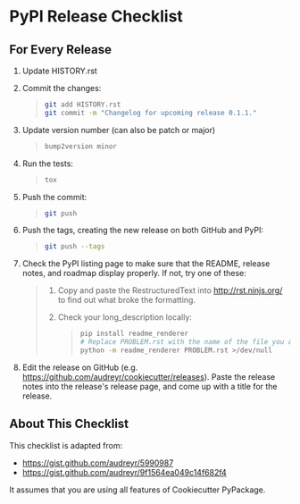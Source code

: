 # PyPI Release Checklist

## For Every Release

1.  Update HISTORY.rst

2.  Commit the changes:

    > ``` bash
    > git add HISTORY.rst
    > git commit -m "Changelog for upcoming release 0.1.1."
    > ```

3.  Update version number (can also be patch or major)

    > ``` bash
    > bump2version minor
    > ```

4.  Run the tests:

    > ``` bash
    > tox
    > ```

5.  Push the commit:

    > ``` bash
    > git push
    > ```

6.  Push the tags, creating the new release on both GitHub and PyPI:

    > ``` bash
    > git push --tags
    > ```

7.  Check the PyPI listing page to make sure that the README, release
    notes, and roadmap display properly. If not, try one of these:

    > 1.  Copy and paste the RestructuredText into
    >     <http://rst.ninjs.org/> to find out what broke the formatting.
    >
    > 2.  Check your long\_description locally:
    >
    >     > ``` bash
    >     > pip install readme_renderer
    >     > # Replace PROBLEM.rst with the name of the file you are having trouble with
    >     > python -m readme_renderer PROBLEM.rst >/dev/null
    >     > ```

8.  Edit the release on GitHub (e.g.
    <https://github.com/audreyr/cookiecutter/releases>). Paste the
    release notes into the release's release page, and come up with a
    title for the release.

## About This Checklist

This checklist is adapted from:

-   <https://gist.github.com/audreyr/5990987>
-   <https://gist.github.com/audreyr/9f1564ea049c14f682f4>

It assumes that you are using all features of Cookiecutter PyPackage.
